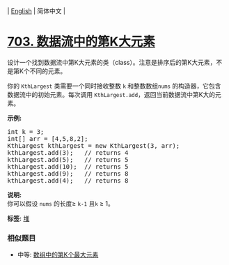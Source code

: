 | [English](README_EN.md) | 简体中文 |

# [703. 数据流中的第K大元素](https://leetcode-cn.com/problems/kth-largest-element-in-a-stream)
<p>设计一个找到数据流中第K大元素的类（class）。注意是排序后的第K大元素，不是第K个不同的元素。</p>

<p>你的&nbsp;<code>KthLargest</code>&nbsp;类需要一个同时接收整数&nbsp;<code>k</code> 和整数数组<code>nums</code>&nbsp;的构造器，它包含数据流中的初始元素。每次调用&nbsp;<code>KthLargest.add</code>，返回当前数据流中第K大的元素。</p>

<p><strong>示例:</strong></p>

<pre>
int k = 3;
int[] arr = [4,5,8,2];
KthLargest kthLargest = new KthLargest(3, arr);
kthLargest.add(3);&nbsp; &nbsp;// returns 4
kthLargest.add(5);&nbsp; &nbsp;// returns 5
kthLargest.add(10);&nbsp; // returns 5
kthLargest.add(9);&nbsp; &nbsp;// returns 8
kthLargest.add(4);&nbsp; &nbsp;// returns 8
</pre>

<p><strong>说明: </strong><br />
你可以假设&nbsp;<code>nums</code>&nbsp;的长度&ge;&nbsp;<code>k-1</code>&nbsp;且<code>k</code> &ge;&nbsp;1。</p>

**标签:**  [堆](https://leetcode-cn.com/tag/heap) 
 ### 相似题目
- 中等:	[数组中的第K个最大元素](https://leetcode-cn.com/problems/kth-largest-element-in-an-array) 
